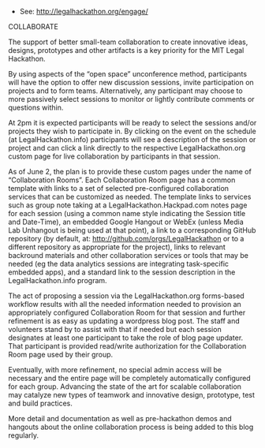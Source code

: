 * See: http://legalhackathon.org/engage/

COLLABORATE

The support of better small-team collaboration to create innovative ideas, designs, prototypes and other artifacts is a key priority for the MIT Legal Hackathon.

By using aspects of the “open space” unconference method, participants will have the option to offer new discussion sessions, invite participation on projects and to form teams. Alternatively, any participant may choose to more passively select sessions to monitor or lightly contribute comments or questions within.

At 2pm it is expected participants will be ready to select the sessions and/or projects they wish to participate in. By clicking on the event on the schedule (at LegalHackathon.info) participants will see a description of the session or project and can click a link directly to the respective LegalHackathon.org custom page for live collaboration by participants in that session.

As of June 2, the plan is to provide these custom pages under the name of “Collaboration Rooms”. Each Collaboration Room page has a common template with links to a set of selected pre-configured collaboration services that can be customized as needed. The template links to services such as group note taking at a LegalHackathon.Hackpad.com notes page for each session (using a common name style indicating the Session title and Date-Time), an embedded Google Hangout or WebEx (unless Media Lab Unhangout is being used at that point), a link to a corresponding GitHub repository (by default, at: http://github.com/orgs/LegalHackathon or to a different repository as appropriate for the project), links to relevant backround materials and other collaboration services or tools that may be needed (eg the data analytics sessions are integrating task-specific embedded apps), and a standard link to the session description in the LegalHackathon.info program.

The act of proposing a session via the LegalHackathon.org forms-based workflow results with all the needed information needed to provision an appropriately configured Collaboration Room for that session and further refinement is as easy as updating a wordpress blog post. The staff and volunteers stand by to assist with that if needed but each session designates at least one participant to take the role of blog page updater. That participant is provided read/write authorization for the Collaboration Room page used by their group.

Eventually, with more refinement, no special admin access will be necessary and the entire page will be completely automatically configured for each group.  Advancing the state of the art for scalable collaboration may catalyze new types of teamwork and innovative design, prototype, test and build practices.

More detail and documentation as well as pre-hackathon demos and hangouts about the online collaboration process is being added to this blog regularly.
